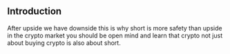 ## Introduction

After upside we have downside this is why short is more safety than upside in the crypto market you should 
be open mind and learn that crypto not just about buying crypto is also about short.

